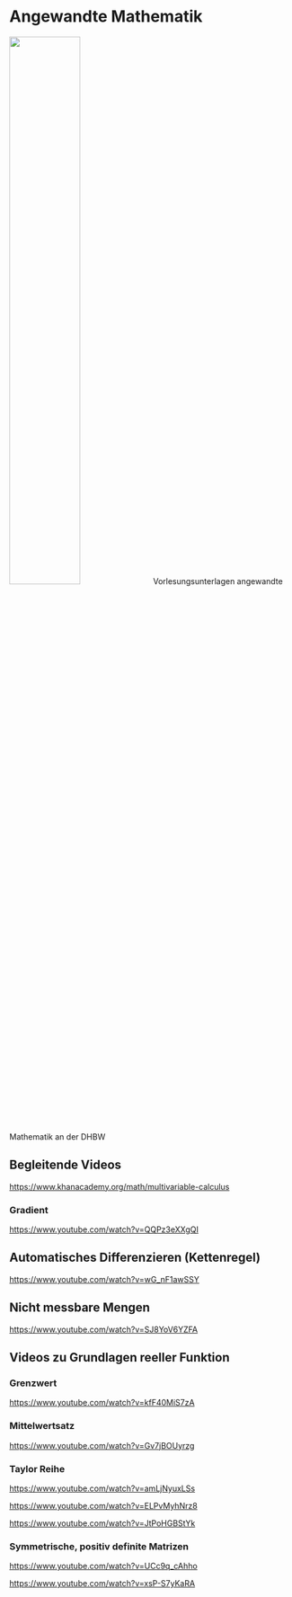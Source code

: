 # Angewandte Mathematik
<img src="https://raw.githubusercontent.com/studio-fluffy/angewandte_mathematik/main/Skript/images/cover.png" width=50% >
Vorlesungsunterlagen angewandte Mathematik an der DHBW

## Begleitende Videos
https://www.khanacademy.org/math/multivariable-calculus

### Gradient
https://www.youtube.com/watch?v=QQPz3eXXgQI

## Automatisches Differenzieren (Kettenregel)
https://www.youtube.com/watch?v=wG_nF1awSSY

## Nicht messbare Mengen
https://www.youtube.com/watch?v=SJ8YoV6YZFA


## Videos zu Grundlagen reeller Funktion

### Grenzwert
https://www.youtube.com/watch?v=kfF40MiS7zA

### Mittelwertsatz
https://www.youtube.com/watch?v=Gv7jBOUyrzg

### Taylor Reihe
https://www.youtube.com/watch?v=amLjNyuxLSs

https://www.youtube.com/watch?v=ELPvMyhNrz8

https://www.youtube.com/watch?v=JtPoHGBStYk

### Symmetrische, positiv definite Matrizen
https://www.youtube.com/watch?v=UCc9q_cAhho

https://www.youtube.com/watch?v=xsP-S7yKaRA

